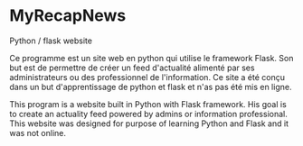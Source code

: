 # MyRecapNews
Python / flask website

Ce programme est un site web en python qui utilise le framework Flask.
Son but est de permettre de créer un feed d'actualité alimenté par ses administrateurs ou des professionnel de l'information.
Ce site a été conçu dans un but d'apprentissage de python et flask et n'as pas été mis en ligne.

This program is a website built in Python with Flask framework.
His goal is to create an actuality feed powered by admins or information professional.
This website was designed for purpose of learning Python and Flask and it was not online.
